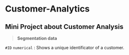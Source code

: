 # Customer-Analytics
## Mini Project about Customer Analysis

> **Segmentation data**

`#ID`  `numerical`  : Shows  a unique identificator of a customer.



 
